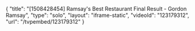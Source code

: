 {
    "title": "[1508428454] Ramsay's Best Restaurant Final Result - Gordon Ramsay",
    "type": "solo",
    "layout": "iframe-static",
    "videoId": "123179312",
    "url": "\/tvpembed\/123179312"
}